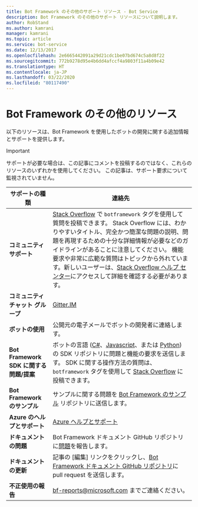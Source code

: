```yaml
---
title: Bot Framework のその他のサポート リソース - Bot Service
description: Bot Framework のその他のサポート リソースについて説明します。
author: RobStand
ms.author: kamrani
manager: kamrani
ms.topic: article
ms.service: bot-service
ms.date: 12/13/2017
ms.openlocfilehash: 2e6665442091a29d21cdc1be07bd674c5a8d8f22
ms.sourcegitcommit: 772b9278d95e4b6dd4afccf4a9803f11a4b09e42
ms.translationtype: HT
ms.contentlocale: ja-JP
ms.lasthandoff: 03/22/2020
ms.locfileid: "80117490"
---
```

# <a name="bot-framework-additional-resources"></a>Bot Framework のその他のリソース

以下のリソースは、Bot Framework を使用したボットの開発に関する追加情報とサポートを提供します。

> [!IMPORTANT]
> サポートが必要な場合は、この記事にコメントを投稿するのではなく、これらのリソースのいずれかを使用してください。 この記事は、サポート要求について監視されていません。

|            <strong>サポートの種類</strong>            |                                                                                                                                                                                                                                     <strong>連絡先</strong>                                                                                                                                                                                                                                      |
|-----------------------------------------------------|---------------------------------------------------------------------------------------------------------------------------------------------------------------------------------------------------------------------------------------------------------------------------------------------------------------------------------------------------------------------------------------------------------------------------------------------------------------------------------------------------|
|         <strong>コミュニティ サポート</strong>          | [Stack Overflow](https://stackoverflow.com/questions/tagged/botframework) で `botframework` タグを使用して質問を投稿できます。 Stack Overflow には、わかりやすいタイトル、完全かつ簡潔な問題の説明、問題を再現するための十分な詳細情報が必要などのガイドラインがあることに注意してください。 機能要求や非常に広範な質問はトピックから外れています。新しいユーザーは、[Stack Overflow ヘルプ センター](https://stackoverflow.com/help/how-to-ask)にアクセスして詳細を確認する必要があります。 |
|        <strong>コミュニティ チャット グループ</strong>        |                                                                                                                                                                                                                        [Gitter.IM](https://gitter.im/Microsoft/BotBuilder)                                                                                                                                                                                                                        |
|            <strong>ボットの使用</strong>             |                                                                                                                                                                                                                    公開元の電子メールでボットの開発者に連絡します。                                                                                                                                                                                                                     |
| <strong>Bot Framework SDK に関する問題/提案</strong> |                                                                                                                                                                                           ボットの言語 ([C#](https://github.com/Microsoft/botbuilder-dotnet/)、[Javascript](https://github.com/Microsoft/botbuilder-js)、または [Python](https://github.com/Microsoft/botbuilder-python)) の SDK リポジトリに問題と機能の要求を送信します。 SDK に関する操作方法の質問は、`botframework` タグを使用して [Stack Overflow](https://stackoverflow.com/questions/tagged/botframework) に投稿できます。                                                                                             |
|<strong>Bot Framework のサンプル</strong>| サンプルに関する問題を [Bot Framework のサンプル](https://github.com/microsoft/botbuilder-samples) リポジトリに送信します。|
| <strong>Azure のヘルプとサポート</strong>             |                                                                     <a href="https://ms.portal.azure.com/#blade/Microsoft_Azure_Support/HelpAndSupportBlade/overview">Azure ヘルプとサポート</a>                                                                                                                                                            |
|        <strong>ドキュメントの問題</strong>        |                                                                                                                                                                     Bot Framework ドキュメント GitHub リポジトリに<a href="https://github.com/MicrosoftDocs/bot-framework-docs/issues" target="_blank">問題</a>を報告します。                                                                                                                                                                      |
|       <strong>ドキュメントの更新</strong>        |                                                                                                                                                   記事の [編集] リンクをクリックし、<a href="https://github.com/MicrosoftDocs/bot-framework-docs" target="_blank">Bot Framework ドキュメント GitHub リポジトリ</a>に pull request を送信します。                                                                                                                                                   |
|          <strong>不正使用の報告</strong>           |                                                                                                                                                                                                            [bf-reports@microsoft.com](mailto://bf-reports@microsoft.com) までご連絡ください。                                                                                                                                                                                                            |

